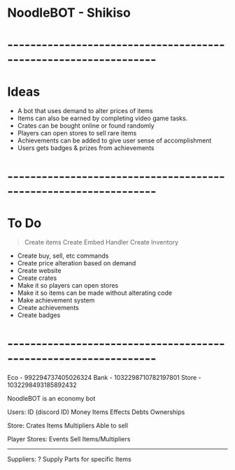 # NoodleBOT - Shikiso

# ----------------------------------------------------------------
# Ideas

- A bot that uses demand to alter prices of items
- Items can also be earned by completing video game tasks.
- Crates can be bought online or found randomly
- Players can open stores to sell rare items
- Achievements can be added to give user sense of accomplishment
- Users gets badges & prizes from achievements


# ----------------------------------------------------------------
# To Do

> Create items
> Create Embed Handler
> Create Inventory
- Create buy, sell, etc commands
- Create price alteration based on demand
- Create website
- Create crates
- Make it so players can open stores
- Make it so items can be made without alterating code
- Make achievement system
- Create achievements
- Create badges

# ----------------------------------------------------------------

Eco - 992294737405026324
Bank - 1032298710782197801
Store - 1032298493185892432

NoodleBOT is an economy bot

Users:
    ID (discord ID)
    Money
    Items
    Effects
    Debts
    Ownerships

Store:
    Crates
    Items
    Multipliers
    Able to sell

Player Stores:
    Events
    Sell Items/Multipliers

------------------------------------------------------------
Suppliers: ?
    Supply Parts for specific Items